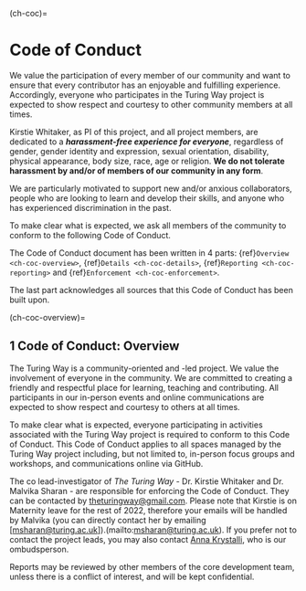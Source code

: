 (ch-coc)=
# Code of Conduct

We value the participation of every member of our community and want to ensure that every contributor has an enjoyable and fulfilling experience.
Accordingly, everyone who participates in the Turing Way project is expected to show respect and courtesy to other community members at all times.

Kirstie Whitaker, as PI of this project, and all project members, are dedicated to a ***harassment-free experience for everyone***, regardless of gender, gender identity and expression, sexual orientation, disability, physical appearance, body size, race, age or religion. **We do not tolerate harassment by and/or of members of our community in any form**.

We are particularly motivated to support new and/or anxious collaborators, people who are looking to learn and develop their skills, and anyone who has experienced discrimination in the past.

To make clear what is expected, we ask all members of the community to conform to the following Code of Conduct.

The Code of Conduct document has been written in 4 parts: {ref}`Overview <ch-coc-overview>`, {ref}`Details <ch-coc-details>`, {ref}`Reporting <ch-coc-reporting>` and {ref}`Enforcement <ch-coc-enforcement>`.

The last part acknowledges all sources that this Code of Conduct has been built upon.

(ch-coc-overview)=
## 1 Code of Conduct: Overview

The Turing Way is a community-oriented and -led project.
We value the involvement of everyone in the community.
We are committed to creating a friendly and respectful place for learning, teaching and contributing.
All participants in our in-person events and online communications are expected to show respect and courtesy to others at all times.

To make clear what is expected, everyone participating in activities associated with the Turing Way project is required to conform to this Code of Conduct.
This Code of Conduct applies to all spaces managed by the Turing Way project including, but not limited to, in-person focus groups and workshops, and communications online via GitHub.

The co lead-investigator of _The Turing Way_ - Dr. Kirstie Whitaker and Dr. Malvika Sharan - are responsible for enforcing the Code of Conduct.
They can be contacted by [theturingway@gmail.com](mailto:theturingway@gmail.com).  Please note that Kirstie is on Maternity leave for the rest of 2022, therefore your emails will be handled by Malvika (you can directly contact her by emailing [msharan@turing.ac.uk]).(mailto:msharan@turing.ac.uk).
If you prefer not to contact the project leads, you may also contact [Anna Krystalli](mailto:a.krystalli@sheffield.ac.uk), who is our ombudsperson.

Reports may be reviewed by other members of the core development team, unless there is a conflict of interest, and will be kept confidential.
